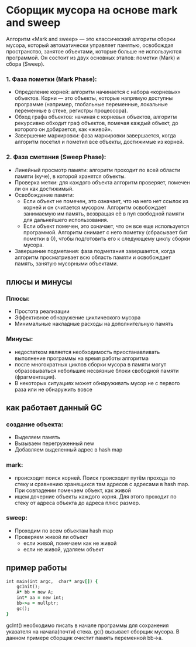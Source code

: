 # Сборщик мусора на основе mark and sweep
Алгоритм «Mark and sweep» — это классический алгоритм сборки мусора, который автоматически управляет памятью, освобождая пространство, занятое объектами, которые больше не используются программой. Он состоит из двух основных этапов: пометки (Mark) и сбора (Sweep).
### 1. Фаза пометки (Mark Phase):  
  - Определение корней: алгоритм начинается с набора «корневых» объектов. Корни — это объекты, которые напрямую доступны программе (например, глобальные переменные, локальные переменные в стеке, регистры процессора).  
  - Обход графа объектов: начиная с корневых объектов, алгоритм рекурсивно обходит граф объектов, помечая каждый объект, до которого он добирается, как «живой».  
  - Завершение маркировки: фаза маркировки завершается, когда алгоритм посетил и пометил все объекты, достижимые из корней.  
### 2. Фаза сметания (Sweep Phase):  
  - Линейный просмотр памяти: алгоритм проходит по всей области памяти (куче), в которой хранятся объекты.  
  - Проверка метки: для каждого объекта алгоритм проверяет, помечен ли он как достижимый.  
  - Освобождение памяти:  
    - Если объект не помечен, это означает, что на него нет ссылок из корней и он считается мусором. Алгоритм освобождает занимаемую им память, возвращая её в пул свободной памяти для дальнейшего использования.  
    - Если объект помечен, это означает, что он все еще используется программой. Алгоритм снимает с него пометку (сбрасывает бит пометки в 0), чтобы подготовить его к следующему циклу сборки мусора.  
  - Завершение подметания: фаза подметания завершается, когда алгоритм просматривает всю область памяти и освобождает память, занятую мусорными объектами.  
  
## плюсы и минусы
### Плюсы:  
  - Простота реализации  
  - Эффективное обнаружение циклического мусора  
  - Минимальные накладные расходы на дополнительную память  
### Минусы:  
  - недостатком является необходимость приостанавливать выполнение программы на время работы алгоритма  
  - после многократных циклов сборки мусора в памяти могут образовываться небольшие несвязные блоки свободной памяти (фрагментация).   
  - В некоторых ситуациях может обнаруживать мусор не с первого раза или не обнаружить вовсе  
## как работает данный GC

### создание объекта:  
  - Выделяем память
  - Вызываем перегруженный new
  - Добавляем выделенный адрес в hash map  
### mark:
  - происходит поиск корней. Поиск происходит путём прохода по стеку и сравнению хранящихся там адресов с адресами в hash map. При совпадении помечаем объект, как живой
  - ищем дочерние объекты каждого корня. Для этого проходит по стеку от адреса объекта до адреса плюс размер.  
### sweep:
  - Проходим по всем объектам hash map
  - Проверяем живой ли объект
    - если живой, помечаем как не живой
    - если не живой, удаляем объект

## пример работы

```rb
int main(int argc,  char* argv[]) {
    gcInit();
    A* bb = new A;
    int* aa = new int;
    bb->a = nullptr;
    gc();
}
```
gcInt() необходимо писать в начале программы для сохранения указателя на начала(почти) стека. 
gc() вызывает сборщик мусора.
В данном примере сборщик очистит память переменной bb->a.






  

